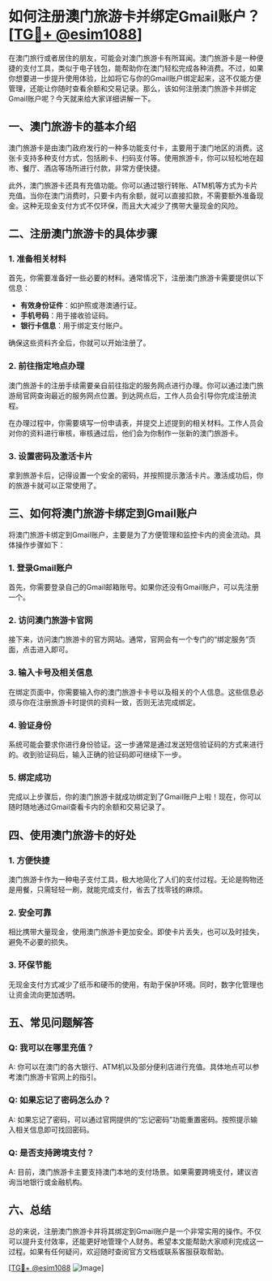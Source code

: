 # 如何注册澳门旅游卡并绑定Gmail账户？[[TG💪+ @esim1088](https://t.me/s/esim1088)]

在澳门旅行或者居住的朋友，可能会对澳门旅游卡有所耳闻。澳门旅游卡是一种便捷的支付工具，类似于电子钱包，能帮助你在澳门轻松完成各种消费。不过，如果你想要进一步提升使用体验，比如将它与你的Gmail账户绑定起来，这不仅能方便管理，还能让你随时查看余额和交易记录。那么，该如何注册澳门旅游卡并绑定Gmail账户呢？今天就来给大家详细讲解一下。

## 一、澳门旅游卡的基本介绍

澳门旅游卡是由澳门政府发行的一种多功能支付卡，主要用于澳门地区的消费。这张卡支持多种支付方式，包括刷卡、扫码支付等。使用旅游卡，你可以轻松地在超市、餐厅、酒店等场所进行付款，非常方便快捷。

此外，澳门旅游卡还具有充值功能。你可以通过银行转账、ATM机等方式为卡片充值。当你在澳门消费时，只要卡内有余额，就可以直接扣款，不需要额外准备现金。这种无现金支付方式不仅环保，而且大大减少了携带大量现金的风险。

## 二、注册澳门旅游卡的具体步骤

### 1. 准备相关材料

首先，你需要准备好一些必要的材料。通常情况下，注册澳门旅游卡需要提供以下信息：

- **有效身份证件**：如护照或港澳通行证。
- **手机号码**：用于接收验证码。
- **银行卡信息**：用于绑定支付账户。

确保这些资料齐全后，你就可以开始注册了。

### 2. 前往指定地点办理

澳门旅游卡的注册手续需要亲自前往指定的服务网点进行办理。你可以通过澳门旅游局官网查询最近的服务网点位置。到达网点后，工作人员会引导你完成注册流程。

在办理过程中，你需要填写一份申请表，并提交上述提到的相关材料。工作人员会对你的资料进行审核，审核通过后，他们会为你制作一张新的澳门旅游卡。

### 3. 设置密码及激活卡片

拿到旅游卡后，记得设置一个安全的密码，并按照提示激活卡片。激活成功后，你的旅游卡就可以正常使用了。

## 三、如何将澳门旅游卡绑定到Gmail账户

将澳门旅游卡绑定到Gmail账户，主要是为了方便管理和监控卡内的资金流动。具体操作步骤如下：

### 1. 登录Gmail账户

首先，你需要登录自己的Gmail邮箱账号。如果你还没有Gmail账户，可以先注册一个。

### 2. 访问澳门旅游卡官网

接下来，访问澳门旅游卡的官方网站。通常，官网会有一个专门的“绑定服务”页面，点击进入即可。

### 3. 输入卡号及相关信息

在绑定页面中，你需要输入你的澳门旅游卡卡号以及相关的个人信息。这些信息必须与你在注册旅游卡时提供的资料一致，否则无法完成绑定。

### 4. 验证身份

系统可能会要求你进行身份验证。这一步通常是通过发送短信验证码的方式来进行的。收到验证码后，输入正确的验证码即可继续下一步。

### 5. 绑定成功

完成以上步骤后，你的澳门旅游卡就成功绑定到了Gmail账户上啦！现在，你可以随时随地通过Gmail查看卡内的余额和交易记录了。

## 四、使用澳门旅游卡的好处

### 1. 方便快捷

澳门旅游卡作为一种电子支付工具，极大地简化了人们的支付过程。无论是购物还是用餐，只需轻轻一刷，就能完成支付，省去了找零钱的麻烦。

### 2. 安全可靠

相比携带大量现金，使用澳门旅游卡更加安全。即使卡片丢失，也可以及时挂失，避免不必要的损失。

### 3. 环保节能

无现金支付方式减少了纸币和硬币的使用，有助于保护环境。同时，数字化管理也让资金流向更加透明。

## 五、常见问题解答

### Q: 我可以在哪里充值？

A: 你可以在澳门的各大银行、ATM机以及部分便利店进行充值。具体地点可以参考澳门旅游卡官网上的指引。

### Q: 如果忘记了密码怎么办？

A: 如果忘记了密码，可以通过官网提供的“忘记密码”功能重置密码。按照提示输入相关信息即可找回密码。

### Q: 是否支持跨境支付？

A: 目前，澳门旅游卡主要支持澳门本地的支付场景。如果需要跨境支付，建议咨询当地银行或金融机构。

## 六、总结

总的来说，注册澳门旅游卡并将其绑定到Gmail账户是一个非常实用的操作。不仅可以提升支付效率，还能更好地管理个人财务。希望本文能帮助大家顺利完成这一过程。如果有任何疑问，欢迎随时查阅官方文档或联系客服获取帮助。

[[TG💪+ @esim1088](https://t.me/s/esim1088) ![Image](https://i.postimg.cc/4NQfJmqS/Snipaste-2025-05-13-00-14-12.png)]